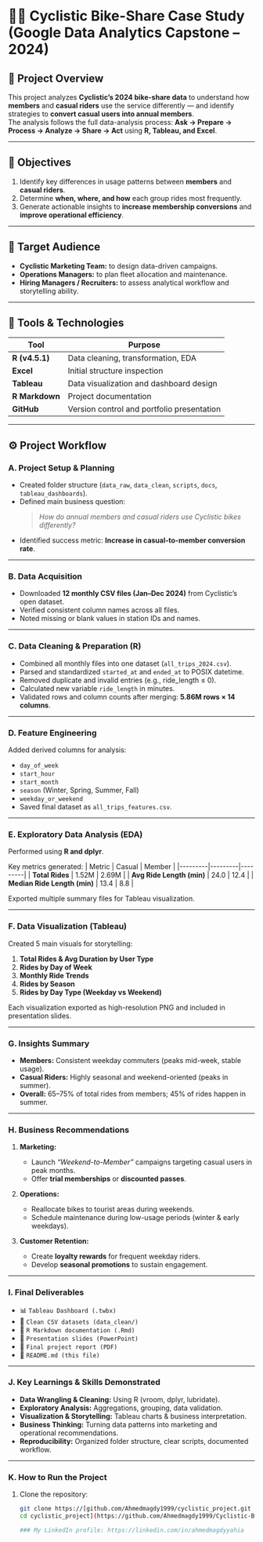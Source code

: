 # 🚴‍♂️ Cyclistic Bike-Share Case Study (Google Data Analytics Capstone – 2024)

## 📘 Project Overview  
This project analyzes **Cyclistic’s 2024 bike-share data** to understand how **members** and **casual riders** use the service differently — and identify strategies to **convert casual users into annual members**.  
The analysis follows the full data-analysis process: **Ask → Prepare → Process → Analyze → Share → Act** using **R, Tableau, and Excel**.  

---

## 🎯 Objectives  
1. Identify key differences in usage patterns between **members** and **casual riders**.  
2. Determine **when, where, and how** each group rides most frequently.  
3. Generate actionable insights to **increase membership conversions** and **improve operational efficiency**.  

---

## 👥 Target Audience  
- **Cyclistic Marketing Team:** to design data-driven campaigns.  
- **Operations Managers:** to plan fleet allocation and maintenance.  
- **Hiring Managers / Recruiters:** to assess analytical workflow and storytelling ability.  

---

## 🧩 Tools & Technologies  
| Tool | Purpose |
|------|----------|
| **R (v4.5.1)** | Data cleaning, transformation, EDA |
| **Excel** | Initial structure inspection |
| **Tableau** | Data visualization and dashboard design |
| **R Markdown** | Project documentation |
| **GitHub** | Version control and portfolio presentation |


---

## ⚙️ Project Workflow  

### **A. Project Setup & Planning**
- Created folder structure (`data_raw`, `data_clean`, `scripts`, `docs`, `tableau_dashboards`).
- Defined main business question:  
  > *How do annual members and casual riders use Cyclistic bikes differently?*
- Identified success metric: **Increase in casual-to-member conversion rate**.

---

### **B. Data Acquisition**
- Downloaded **12 monthly CSV files (Jan–Dec 2024)** from Cyclistic’s open dataset.
- Verified consistent column names across all files.
- Noted missing or blank values in station IDs and names.

---

### **C. Data Cleaning & Preparation (R)**
- Combined all monthly files into one dataset (`all_trips_2024.csv`).
- Parsed and standardized `started_at` and `ended_at` to POSIX datetime.
- Removed duplicate and invalid entries (e.g., ride_length ≤ 0).
- Calculated new variable `ride_length` in minutes.
- Validated rows and column counts after merging: **5.86M rows × 14 columns**.

---

### **D. Feature Engineering**
Added derived columns for analysis:
- `day_of_week`
- `start_hour`
- `start_month`
- `season` (Winter, Spring, Summer, Fall)
- `weekday_or_weekend`
- Saved final dataset as `all_trips_features.csv`.

---

### **E. Exploratory Data Analysis (EDA)**
Performed using **R and dplyr**.  

Key metrics generated:
| Metric | Casual | Member |
|---------|---------|---------|
| **Total Rides** | 1.52M | 2.69M |
| **Avg Ride Length (min)** | 24.0 | 12.4 |
| **Median Ride Length (min)** | 13.4 | 8.8 |

Exported multiple summary files for Tableau visualization.

---

### **F. Data Visualization (Tableau)**
Created 5 main visuals for storytelling:  
1. **Total Rides & Avg Duration by User Type**  
2. **Rides by Day of Week**  
3. **Monthly Ride Trends**  
4. **Rides by Season**  
5. **Rides by Day Type (Weekday vs Weekend)**  

Each visualization exported as high-resolution PNG and included in presentation slides.

---

### **G. Insights Summary**
- **Members:** Consistent weekday commuters (peaks mid-week, stable usage).  
- **Casual Riders:** Highly seasonal and weekend-oriented (peaks in summer).  
- **Overall:** 65–75% of total rides from members; 45% of rides happen in summer.

---

### **H. Business Recommendations**
1. **Marketing:**  
   - Launch *“Weekend-to-Member”* campaigns targeting casual users in peak months.  
   - Offer **trial memberships** or **discounted passes**.  

2. **Operations:**  
   - Reallocate bikes to tourist areas during weekends.  
   - Schedule maintenance during low-usage periods (winter & early weekdays).  

3. **Customer Retention:**  
   - Create **loyalty rewards** for frequent weekday riders.  
   - Develop **seasonal promotions** to sustain engagement.  

---

### **I. Final Deliverables**
- 📊 `Tableau Dashboard (.twbx)`  
- 📁 `Clean CSV datasets (data_clean/)`  
- 🧾 `R Markdown documentation (.Rmd)`  
- 🧠 `Presentation slides (PowerPoint)`  
- 📄 `Final project report (PDF)`  
- 📘 `README.md (this file)`

---

### **J. Key Learnings & Skills Demonstrated**
- **Data Wrangling & Cleaning:** Using R (vroom, dplyr, lubridate).  
- **Exploratory Analysis:** Aggregations, grouping, data validation.  
- **Visualization & Storytelling:** Tableau charts & business interpretation.  
- **Business Thinking:** Turning data patterns into marketing and operational recommendations.  
- **Reproducibility:** Organized folder structure, clear scripts, documented workflow.  

---

### **K. How to Run the Project**
1. Clone the repository:  
   ```bash
   git clone https://[github.com/Ahmedmagdy1999/cyclistic_project.git
   cd cyclistic_project](https://github.com/Ahmedmagdy1999/Cyclistic-Bike-Share-Case-Study-Google-Data-Analytics-Capstone-2024-)

   ### My LinkedIn profile: https://linkedin.com/in/ahmedmagdyyahia


